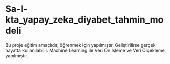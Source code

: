 # Sa-l-kta_yapay_zeka_diyabet_tahmin_modeli
Bu proje eğitim amaçlıdır, öğrenmek için yapılmıştır. Geliştirilirse gerçek hayatta kullanılabilir. Machine Learning ile Veri Ön İşleme ve Veri Ölçekleme yapılmıştır.
